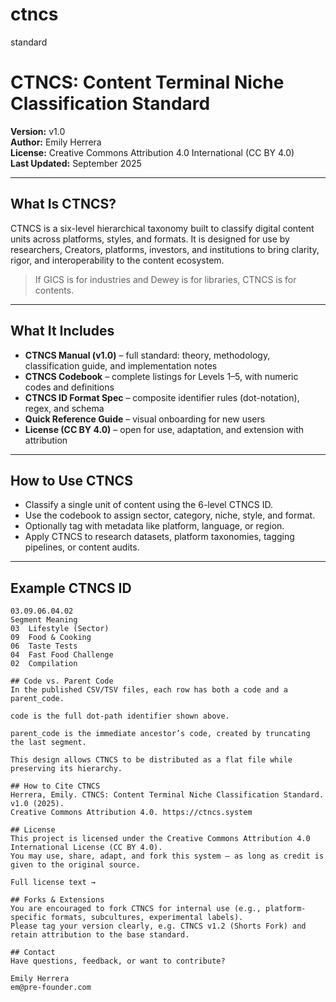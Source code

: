 # ctncs
standard

# CTNCS: Content Terminal Niche Classification Standard

**Version:** v1.0  
**Author:** Emily Herrera  
**License:** Creative Commons Attribution 4.0 International (CC BY 4.0)  
**Last Updated:** September 2025

---

## What Is CTNCS?

CTNCS is a six-level hierarchical taxonomy built to classify digital content units across platforms, styles, and formats. It is designed for use by researchers, Creators, platforms, investors, and institutions to bring clarity, rigor, and interoperability to the content ecosystem.

> If GICS is for industries and Dewey is for libraries, CTNCS is for contents.

---

## What It Includes

- **CTNCS Manual (v1.0)** – full standard: theory, methodology, classification guide, and implementation notes  
- **CTNCS Codebook** – complete listings for Levels 1–5, with numeric codes and definitions  
- **CTNCS ID Format Spec** – composite identifier rules (dot-notation), regex, and schema  
- **Quick Reference Guide** – visual onboarding for new users  
- **License (CC BY 4.0)** – open for use, adaptation, and extension with attribution  

---

## How to Use CTNCS

- Classify a single unit of content using the 6-level CTNCS ID.  
- Use the codebook to assign sector, category, niche, style, and format.  
- Optionally tag with metadata like platform, language, or region.  
- Apply CTNCS to research datasets, platform taxonomies, tagging pipelines, or content audits.  

---

## Example CTNCS ID

```text
03.09.06.04.02
Segment	Meaning
03	Lifestyle (Sector)
09	Food & Cooking
06	Taste Tests
04	Fast Food Challenge
02	Compilation

## Code vs. Parent Code
In the published CSV/TSV files, each row has both a code and a parent_code.

code is the full dot-path identifier shown above.

parent_code is the immediate ancestor’s code, created by truncating the last segment.

This design allows CTNCS to be distributed as a flat file while preserving its hierarchy.

## How to Cite CTNCS
Herrera, Emily. CTNCS: Content Terminal Niche Classification Standard. v1.0 (2025).
Creative Commons Attribution 4.0. https://ctncs.system

## License
This project is licensed under the Creative Commons Attribution 4.0 International License (CC BY 4.0).
You may use, share, adapt, and fork this system — as long as credit is given to the original source.

Full license text →

## Forks & Extensions
You are encouraged to fork CTNCS for internal use (e.g., platform-specific formats, subcultures, experimental labels).
Please tag your version clearly, e.g. CTNCS v1.2 (Shorts Fork) and retain attribution to the base standard.

## Contact
Have questions, feedback, or want to contribute?

Emily Herrera
em@pre-founder.com
